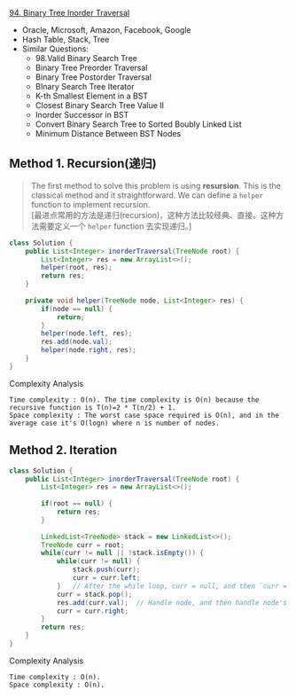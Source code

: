 [94. Binary Tree Inorder Traversal](https://leetcode.com/problems/binary-tree-inorder-traversal/)

* Oracle, Microsoft, Amazon, Facebook, Google
* Hash Table, Stack, Tree
* Similar Questions:
    * 98.Valid Binary Search Tree
    * Binary Tree Preorder Traversal
    * Binary Tree Postorder Traversal
    * BInary Search Tree Iterator
    * K-th Smallest Element in a BST
    * Closest Binary Search Tree Value II
    * Inorder Successor in BST
    * Convert Binary Search Tree to Sorted Boubly Linked List
    * Minimum Distance Between BST Nodes
    

## Method 1. Recursion(递归)
> The first method to solve this problem is using **resursion**. 
> This is the classical method and it straightforward.
> We can define a `helper` function to implement recursion.     
> [最进点常用的方法是递归(recursion)，这种方法比较经典、直接。这种方法需要定义一个 `helper` function 去实现递归。] 

```java 
class Solution {
    public List<Integer> inorderTraversal(TreeNode root) {
        List<Integer> res = new ArrayList<>();
        helper(root, res);
        return res;
    }
    
    private void helper(TreeNode node, List<Integer> res) {
        if(node == null) {
            return;
        }
        helper(node.left, res);
        res.add(node.val);
        helper(node.right, res);
    }
}
```
Complexity Analysis

    Time complexity : O(n). The time complexity is O(n) because the recursive function is T(n)=2 * T(n/2) + 1.
    Space complexity : The worst case space required is O(n), and in the average case it's O(log⁡n) where n is number of nodes. 
   
   
## Method 2. Iteration
```java 
class Solution {
    public List<Integer> inorderTraversal(TreeNode root) {
        List<Integer> res = new ArrayList<>();
        
        if(root == null) {
            return res;
        }
        
        LinkedList<TreeNode> stack = new LinkedList<>();
        TreeNode curr = root;
        while(curr != null || !stack.isEmpty()) {
            while(curr != null) {
                stack.push(curr);
                curr = curr.left;
            }   // After the while loop, curr = null, and then `curr = stack.pop()` will be the left most leaf
            curr = stack.pop(); 
            res.add(curr.val);  // Handle node, and then handle node's right subtree
            curr = curr.right;
        }
        return res;
    }
}
```
Complexity Analysis

    Time complexity : O(n).
    Space complexity : O(n).

